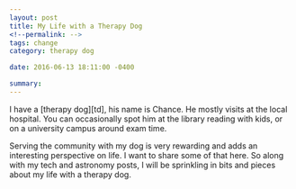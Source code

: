 ```yaml
---
layout: post
title: My Life with a Therapy Dog
<!--permalink: -->
tags: change
category: therapy dog

date: 2016-06-13 18:11:00 -0400

summary: 
---
```


I have a [therapy dog][td], his name is Chance. He mostly visits at the local hospital. You can occasionally spot him at the library reading with kids, or on a university campus around exam time.

Serving the community with my dog is very rewarding and adds an interesting perspective on life. I want to share some of that here. So along with my tech and astronomy posts, I will be sprinkling in bits and pieces about my life with a therapy dog.

[^1]: [now this is not a service dog][difference]
[td]: https://en.wikipedia.org/wiki/Therapy_dog
[difference]: http://pleasedontpetme.com/differences.php